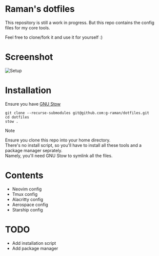 # Raman's dotfiles
This repository is still a work in progress. But this repo contains the config files for my core tools. 

Feel free to clone/fork it and use it for yourself :)

# Screenshot
![Setup](https://github.com/g-raman/dotfiles/assets/94656042/45615e2c-7f40-4c90-ab4f-fb0307de88cd)



# Installation
Ensure you have [GNU Stow](https://www.gnu.org/software/stow/)
```
git clone --recurse-submodules git@github.com:g-raman/dotfiles.git 
cd dotfiles
stow .
```

> [!NOTE]
> Ensure you clone this repo into your home directory. <br />
> There's no install script, so you'll have to install all these tools and a package manager seprately. <br />
> Namely, you'll need GNU Stow to symlink all the files.


# Contents
- Neovim config 
- Tmux config 
- Alacritty config
- Aerospace config 
- Starship config

# TODO
- Add installation script
- Add package manager 
